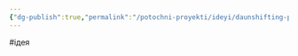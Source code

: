 ```yaml
---
{"dg-publish":true,"permalink":"/potochni-proyekti/ideyi/daunshifting-programa-na-osnovi-dv/"}
---
```


#ідея